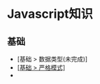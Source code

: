 # Javascript知识

## 基础

* [基础 > 数据类型(未完成)]
* [[基础 > 严格模式]](https://github.com/bestAya/Metamorphosis-/blob/master/js/strict/index.md)
* 